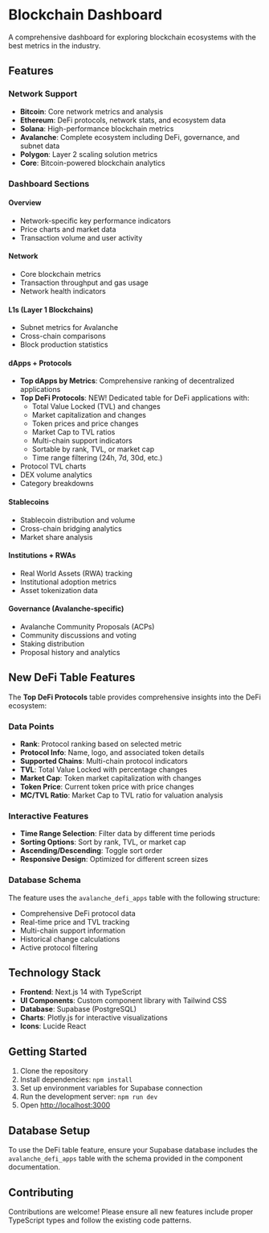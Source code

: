 # Blockchain Dashboard

A comprehensive dashboard for exploring blockchain ecosystems with the best metrics in the industry.

## Features

### Network Support
- **Bitcoin**: Core network metrics and analysis
- **Ethereum**: DeFi protocols, network stats, and ecosystem data
- **Solana**: High-performance blockchain metrics
- **Avalanche**: Complete ecosystem including DeFi, governance, and subnet data
- **Polygon**: Layer 2 scaling solution metrics
- **Core**: Bitcoin-powered blockchain analytics

### Dashboard Sections

#### Overview
- Network-specific key performance indicators
- Price charts and market data
- Transaction volume and user activity

#### Network
- Core blockchain metrics
- Transaction throughput and gas usage
- Network health indicators

#### L1s (Layer 1 Blockchains)
- Subnet metrics for Avalanche
- Cross-chain comparisons
- Block production statistics

#### dApps + Protocols
- **Top dApps by Metrics**: Comprehensive ranking of decentralized applications
- **Top DeFi Protocols**: NEW! Dedicated table for DeFi applications with:
  - Total Value Locked (TVL) and changes
  - Market capitalization and changes
  - Token prices and price changes
  - Market Cap to TVL ratios
  - Multi-chain support indicators
  - Sortable by rank, TVL, or market cap
  - Time range filtering (24h, 7d, 30d, etc.)
- Protocol TVL charts
- DEX volume analytics
- Category breakdowns

#### Stablecoins
- Stablecoin distribution and volume
- Cross-chain bridging analytics
- Market share analysis

#### Institutions + RWAs
- Real World Assets (RWA) tracking
- Institutional adoption metrics
- Asset tokenization data

#### Governance (Avalanche-specific)
- Avalanche Community Proposals (ACPs)
- Community discussions and voting
- Staking distribution
- Proposal history and analytics

## New DeFi Table Features

The **Top DeFi Protocols** table provides comprehensive insights into the DeFi ecosystem:

### Data Points
- **Rank**: Protocol ranking based on selected metric
- **Protocol Info**: Name, logo, and associated token details
- **Supported Chains**: Multi-chain protocol indicators
- **TVL**: Total Value Locked with percentage changes
- **Market Cap**: Token market capitalization with changes
- **Token Price**: Current token price with price changes
- **MC/TVL Ratio**: Market Cap to TVL ratio for valuation analysis

### Interactive Features
- **Time Range Selection**: Filter data by different time periods
- **Sorting Options**: Sort by rank, TVL, or market cap
- **Ascending/Descending**: Toggle sort order
- **Responsive Design**: Optimized for different screen sizes

### Database Schema
The feature uses the `avalanche_defi_apps` table with the following structure:
- Comprehensive DeFi protocol data
- Real-time price and TVL tracking
- Multi-chain support information
- Historical change calculations
- Active protocol filtering

## Technology Stack

- **Frontend**: Next.js 14 with TypeScript
- **UI Components**: Custom component library with Tailwind CSS
- **Database**: Supabase (PostgreSQL)
- **Charts**: Plotly.js for interactive visualizations
- **Icons**: Lucide React

## Getting Started

1. Clone the repository
2. Install dependencies: `npm install`
3. Set up environment variables for Supabase connection
4. Run the development server: `npm run dev`
5. Open [http://localhost:3000](http://localhost:3000)

## Database Setup

To use the DeFi table feature, ensure your Supabase database includes the `avalanche_defi_apps` table with the schema provided in the component documentation.

## Contributing

Contributions are welcome! Please ensure all new features include proper TypeScript types and follow the existing code patterns. 